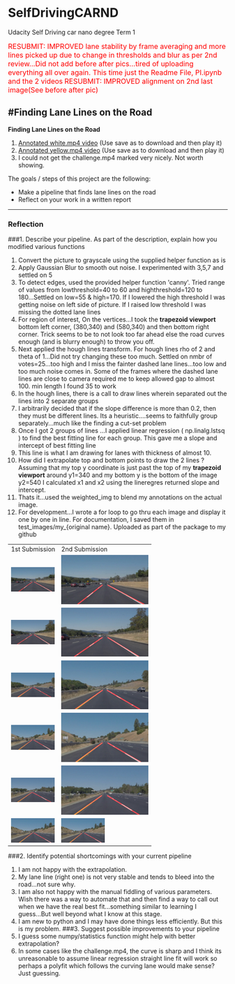 # SelfDrivingCARND
Udacity Self Driving car nano degree Term 1

<font size="3" color="red">RESUBMIT: IMPROVED lane stability by frame averaging and more lines picked up due to change in thresholds and blur as per 2nd review...Did not add before after pics...tired of uploading everything all over again. This time just the Readme File, PI.ipynb and the 2 videos</font>
<font size="3" color="red">RESUBMIT: IMPROVED alignment on 2nd last image(See before after pic)</font>


#**Finding Lane Lines on the Road** 
---

**Finding Lane Lines on the Road**

1. [Annotated white.mp4 video](/videos/white.mp4) (Use save as to download and then play it)
2. [Annotated yellow.mp4 video](/videos/yellow.mp4) (Use save as to download and then play it)
3. I could not get the challenge.mp4 marked very nicely. Not worth showing.

The goals / steps of this project are the following:
* Make a pipeline that finds lane lines on the road
* Reflect on your work in a written report
---
### Reflection

###1. Describe your pipeline. As part of the description, explain how you modified various functions
1. Convert the picture to grayscale using the supplied helper function as is
2. Apply Gaussian Blur to smooth out noise. I experimented with 3,5,7 and settled on 5
3. To detect edges, used the provided helper function 'canny'. Tried range of values from lowthreshold=40 to 60 and highthreshold=120 to 180...Settled on low=55 & high=170. If I lowered the high threshold I was getting noise on left side of picture. If I raised low threshold I was missing the dotted lane lines
4. For region of interest, On the vertices...I took the **trapezoid viewport** bottom left corner, (380,340) and (580,340) and then bottom right corner. Trick seems to be to not look too far ahead else the road curves enough (and is blurry enough) to throw you off.
5. Next applied the hough lines transform. For hough lines rho of 2 and theta of 1...Did not try changing these too much. Settled on nmbr of votes=25...too high and I miss the fainter dashed lane lines...too low and too much noise comes in. Some of the frames where the dashed lane lines are close to camera required me to keep allowed gap to almost 100. min length I found 35 to work
6. In the hough lines, there is a call to draw lines wherein separated out the lines into 2 separate groups
7. I arbitrarily decided that if the slope difference is more than 0.2, then they must be different lines. Its a heuristic....seems to faithfully group separately...much like the finding a cut-set problem
8. Once I got 2 groups of lines ...I applied linear regression ( np.linalg.lstsq ) to find the best fitting line for each group. This gave me a slope and intercept of best fitting line
9. This line is what I am drawing for lanes with thickness of almost 10.
10. How did I extrapolate top and bottom points to draw the 2 lines ? Assuming that my top y coordinate is just past the top of my **trapezoid viewport** around y1=340 and my bottom y is the bottom of the image y2=540 I calculated x1 and x2 using the lineregres returned slope and intercept.
11. Thats it...used the weighted_img to blend my annotations on the actual image.
12. For development...I wrote a for loop to go thru each image and display it one by one in line. For documentation, I saved them in test_images/my_{original name}. Uploaded as part of the package to my github
<table>
<tr><td>1st Submission</td><td>2nd Submission</td></tr>
<tr><td><img src="/test_images/my_solidWhiteCurve.jpg" style="width:100px;"/></td><td><img src="/test_images/my2_solidWhiteCurve.jpg" style="width: 200px;"/></td></tr>
<tr><td><img src="/test_images/my_solidWhiteRight.jpg" style="width:100px;"/></td><td><img src="/test_images/my2_solidWhiteRight.jpg" style="width: 200px;"/></td></tr>
<tr><td><img src="/test_images/my_solidYellowCurve.jpg" style="width:100px;"/></td><td><img src="/test_images/my2_solidYellowCurve.jpg" style="width: 200px;"/></td></tr>
<tr><td><img src="/test_images/my_solidYellowCurve2.jpg" style="width:100px;"/></td><td><img src="/test_images/my2_solidYellowCurve2.jpg" style="width: 200px;"/></td></tr>
<tr><td><img src="/test_images/my_solidYellowLeft.jpg" style="width:100px;"/></td><td><img src="/test_images/my2_solidYellowLeft.jpg" style="width: 200px;"/></td></tr>
<tr><td><img src="/test_images/my_whiteCarLaneSwitch.jpg" style="width:100px;"/></td><td><img src="/test_images/my2_whiteCarLaneSwitch.jpg" style="width:100px;"/></td></tr>
</table>

###2. Identify potential shortcomings with your current pipeline
1. I am not happy with the extrapolation. 
2. My lane line (right one) is not very stable and tends to bleed into the road...not sure why. 
3. I am also not happy with the manual fiddling of various parameters. Wish there was a way to automate that and then find a way to call out when we have the real best fit...something similar to learning I guess...But well beyond what I know at this stage.
4. I am new to python and I may have done things less efficiently. But this is my problem.
###3. Suggest possible improvements to your pipeline
1. I guess some numpy/statistics function might help with better extrapolation?
2. In some cases like the challenge.mp4, the curve is sharp and I think its unreasonable to assume linear regression straight line fit will work so perhaps a polyfit which follows the curving lane would make sense? Just guessing.
